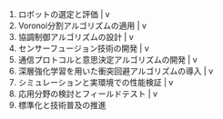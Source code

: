 1. ロボットの選定と評価
   |
   v
2. Voronoi分割アルゴリズムの適用
   |
   v
3. 協調制御アルゴリズムの設計
   |
   v
4. センサーフュージョン技術の開発
   |
   v
5. 通信プロトコルと意思決定アルゴリズムの開発
   |
   v
6. 深層強化学習を用いた衝突回避アルゴリズムの導入
   |
   v
7. シミュレーションと実環境での性能検証
   |
   v
8. 応用分野の検討とフィールドテスト
   |
   v
9. 標準化と技術普及の推進
